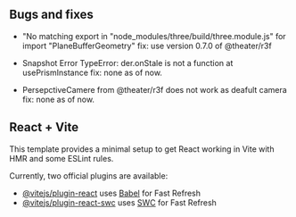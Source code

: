 ## Bugs and fixes
- "No matching export in "node_modules/three/build/three.module.js" for import "PlaneBufferGeometry"
fix: use version 0.7.0 of @theater/r3f

- Snapshot Error TypeError: der.onStale is not a function at usePrismInstance
fix: none as of now.

- PersepctiveCamere from @theater/r3f does not work as deafult camera
fix: none as of now.
## React + Vite

This template provides a minimal setup to get React working in Vite with HMR and some ESLint rules.

Currently, two official plugins are available:

- [@vitejs/plugin-react](https://github.com/vitejs/vite-plugin-react/blob/main/packages/plugin-react/README.md) uses [Babel](https://babeljs.io/) for Fast Refresh
- [@vitejs/plugin-react-swc](https://github.com/vitejs/vite-plugin-react-swc) uses [SWC](https://swc.rs/) for Fast Refresh
